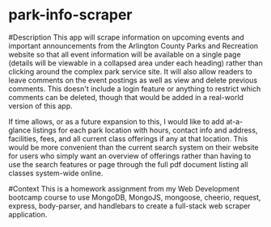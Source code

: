 # park-info-scraper

#Description
This app will scrape information on upcoming events and important announcements from the Arlington County Parks and Recreation website so that all event information will be available on a single page (details will be viewable in a collapsed area under each heading) rather than clicking around the complex park service site. It will also allow readers to leave comments on the event postings as well as view and delete previous comments. This doesn't include a login feature or anything to restrict which comments can be deleted, though that would be added in a real-world version of this app.

If time allows, or as a future expansion to this, I would like to add at-a-glance listings for each park location with hours, contact info and address, facilities, fees, and all current class offerings if any at that location. This would be more convenient than the current search system on their website for users who simply want an overview of offerings rather than having to use the search features or page through the full pdf document listing all classes system-wide online. 

#Context
This is a homework assignment from my Web Development bootcamp course to use MongoDB, MongoJS, mongoose, cheerio, request, express, body-parser, and handlebars to create a full-stack web scraper application.